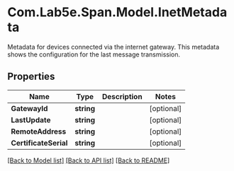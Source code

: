 # Com.Lab5e.Span.Model.InetMetadata
Metadata for devices connected via the internet gateway. This metadata shows the configuration for the last message transmission.

## Properties

Name | Type | Description | Notes
------------ | ------------- | ------------- | -------------
**GatewayId** | **string** |  | [optional] 
**LastUpdate** | **string** |  | [optional] 
**RemoteAddress** | **string** |  | [optional] 
**CertificateSerial** | **string** |  | [optional] 

[[Back to Model list]](../README.md#documentation-for-models) [[Back to API list]](../README.md#documentation-for-api-endpoints) [[Back to README]](../README.md)

